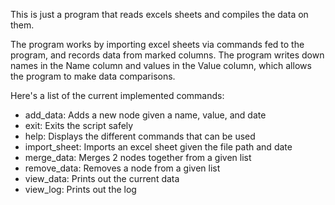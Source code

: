 This is just a program that reads excels sheets and compiles the data on them.

The program works by importing excel sheets via commands fed to the program, and records data from marked columns.
The program writes down names in the Name column and values in the Value column, which allows the program to make
data comparisons.

Here's a list of the current implemented commands:
- add_data: Adds a new node given a name, value, and date
- exit: Exits the script safely
- help: Displays the different commands that can be used
- import_sheet: Imports an excel sheet given the file path and date
- merge_data: Merges 2 nodes together from a given list
- remove_data: Removes a node from a given list
- view_data: Prints out the current data
- view_log: Prints out the log

